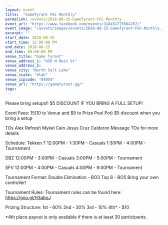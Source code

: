 ```yaml
---
layout: event
title:  "GameTyrant FGC Monthly"
permalink: /events/2018-08-25-GameTyrant-FGC-Monthly
event_url: "https://www.facebook.com/events/318451775564257/"
event_image: "/assets/images/events/2018-08-25-GameTyrant-FGC-Monthly.jpg"
excerpt: ""
start_date: 2018-08-25
start_time: 12:00:00 PM
end_date: 2018-08-25
end_time: 09:00:00 PM
venue_title: "Game Tyrant"
venue_address_1: "650 N Main St"
venue_address_2:
venue_city: "North Salt Lake"
venue_state: "Utah"
venue_zipcode: "84054"
venue_url: "https://gametyrant.gg/"
tags: 
---
```


Please bring setups!! 
$5 DISCOUNT IF YOU BRING A FULL SETUP!

Event Fees:
$15 ($10 to Venue and $5 to Prize Pool Pot)
$5 discount when you bring a setup

TOs Alex Refresh Mykel Cain Jesus Cruz Calderon
Message TOs for more details

Schedule: 
Tekken 7
12:00PM - 1:30PM - Casuals
1:30PM - 4:00PM - Tournament

DBZ
12:00PM - 3:00PM - Casuals
3:00PM - 5:00PM - Tournament

SFV
12:00PM - 4:00PM - Casuals
4:00PM - 9:00PM - Tournament

Tournament Format:
Double Elimination - BO3
Top 8 - BO5
Bring your own controller!

Tournament Rules:
Tournament rules can be found here: https://goo.gl/H3aboJ

Prizing Structure:
1st - 60%
2nd - 30%
3rd - 10%
4th* - $10

*4th place payout is only available if there is at least 30 participants.